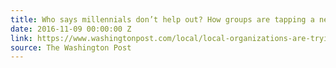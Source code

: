 ```yaml
---
title: Who says millennials don’t help out? How groups are tapping a new wave of volunteers.
date: 2016-11-09 00:00:00 Z
link: https://www.washingtonpost.com/local/local-organizations-are-trying-to-attract-more-millennials-as-volunteers/2016/11/08/dd16c85c-946a-11e6-bb29-bf2701dbe0a3_story.html#Nov9
source: The Washington Post
---
```


